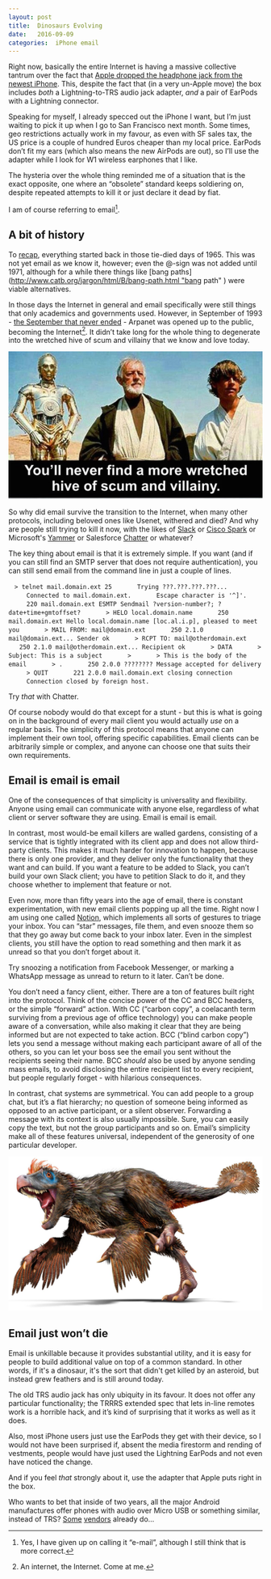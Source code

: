```yaml
---
layout: post
title:  Dinosaurs Evolving 
date:   2016-09-09 
categories:  iPhone email 
---
```


Right now, basically the entire Internet is having a massive collective tantrum over the fact that [Apple dropped the headphone jack from the newest iPhone](https://www.buzzfeed.com/johnpaczkowski/inside-iphone-7-why-apple-killed-the-headphone-jack ). This, despite the fact that (in a very un-Apple move) the box includes *both* a Lightning-to-TRS audio jack adapter, *and* a pair of EarPods with a Lightning connector.

Speaking for myself, I already specced out the iPhone I want, but I’m just waiting to pick it up when I go to San Francisco next month. Some times, geo restrictions actually work in my favour, as even with SF sales tax, the US price is a couple of hundred Euros cheaper than my local price. EarPods don’t fit my ears (which also means the new AirPods are out), so I’ll use the adapter while I look for W1 wireless earphones that I like.

The hysteria over the whole thing reminded me of a situation that is the exact opposite, one where an “obsolete” standard keeps soldiering on, despite repeated attempts to kill it or just declare it dead by fiat.

I am of course referring to email[^1].

## A bit of history

To [recap](https://www.theguardian.com/technology/2016/mar/07/email-ray-tomlinson-history), everything started back in those tie-died days of 1965. This was not yet email as we know it, however; even the @-sign was not added until 1971, although for a while there things like [bang paths](http://www.catb.org/jargon/html/B/bang-path.html "bang path" ) were viable alternatives.

In those days the Internet in general and email specifically were still things that only academics and governments used. However, in September of 1993 - [the September that never ended](https://en.wikipedia.org/wiki/Eternal_September) - Arpanet was opened up to the public, becoming the Internet[^2]. It didn’t take long for the whole thing to degenerate into the wretched hive of scum and villainy that we know and love today.

![](/images/unknown_filename.99.jpeg)

So why did email survive the transition to the Internet, when many other protocols, including beloved ones like Usenet, withered and died? And why are people still trying to kill it now, with the likes of [Slack](https://slack.com ) or [Cisco Spark](https://www.ciscospark.com ) or Microsoft's [Yammer](https://products.office.com/yammer ) or Salesforce [Chatter](http://www.salesforce.com/chatter/overview/ ) or whatever?

The key thing about email is that it is extremely simple. If you want (and if you can still find an SMTP server that does not require authentication), you can still send email from the command line in just a couple of lines.

    ```
	 > telnet mail.domain.ext 25 
     Trying ???.???.???.???... 
     Connected to mail.domain.ext. 
     Escape character is '^]'. 
     220 mail.domain.ext ESMTP Sendmail ?version-number?; ?date+time+gmtoffset? 
     > HELO local.domain.name 
     250 mail.domain.ext Hello local.domain.name [loc.al.i.p], pleased to meet you 
     > MAIL FROM: mail@domain.ext 
     250 2.1.0 mail@domain.ext... Sender ok 
     > RCPT TO: mail@otherdomain.ext 
     250 2.1.0 mail@otherdomain.ext... Recipient ok 
     > DATA 
     > Subject: This is a subject 
     > 
     > This is the body of the email 
     > . 
     250 2.0.0 ???????? Message accepted for delivery 
     > QUIT 
     221 2.0.0 mail.domain.ext closing connection 
     Connection closed by foreign host. 
	```

Try *that* with Chatter.

Of course nobody would do that except for a stunt - but this is what is going on in the background of every mail client you would actually *use* on a regular basis. The simplicity of this protocol means that anyone can implement their own tool, offering specific capabilities. Email clients can be arbitrarily simple or complex, and anyone can choose one that suits their own requirements.

## Email is email is email

One of the consequences of that simplicity is universality and flexibility. Anyone using email can communicate with anyone else, regardless of what client or server software they are using. Email is email is email.

In contrast, most would-be email killers are walled gardens, consisting of a service that is tightly integrated with its client app and does not allow third-party clients. This makes it much harder for innovation to happen, because there is only one provider, and they deliver only the functionality that they want and can build. If you want a feature to be added to Slack, you can’t build your own Slack client; you have to petition Slack to do it, and they choose whether to implement that feature or not.

Even now, more than fifty years into the age of email, there is constant experimentation, with new email clients popping up all the time. Right now I am using one called [Notion](https://notion.ai "Notion AI" ), which implements all sorts of gestures to triage your inbox. You can “star” messages, file them, and even snooze them so that they go away but come back to your inbox later. Even in the simplest clients, you still have the option to read something and then mark it as unread so that you don’t forget about it.

Try snoozing a notification from Facebook Messenger, or marking a WhatsApp message as unread to return to it later. Can’t be done.

You don’t need a fancy client, either. There are a ton of features built right into the protocol. Think of the concise power of the CC and BCC headers, or the simple “forward” action. With CC (“carbon copy”, a coelacanth term surviving from a previous age of office technology) you can make people aware of a conversation, while also making it clear that they are being informed but are not expected to take action. BCC (“blind carbon copy”) lets you send a message without making each participant aware of all of the others, so you can let your boss see the email you sent without the recipients seeing their name. BCC *should* also be used by anyone sending mass emails, to avoid disclosing the entire recipient list to every recipient, but people regularly forget - with hilarious consequences.

In contrast, chat systems are symmetrical. You can add people to a group chat, but it’s a flat hierarchy; no question of someone being informed as opposed to an active participant, or a silent observer. Forwarding a message with its context is also usually impossible. Sure, you can easily copy the text, but not the group participants and so on. Email’s simplicity make all of these features universal, independent of the generosity of one particular developer.

![](/images/unknown_filename.100.jpeg)

## Email just won’t die

Email is unkillable because it provides substantial utility, and it is easy for people to build additional value on top of a common standard. In other words, if it's a dinosaur, it's the sort that didn't get killed by an asteroid, but instead grew feathers and is still around today.

The old TRS audio jack has only ubiquity in its favour. It does not offer any particular functionality; the TRRRS extended spec that lets in-line remotes work is a horrible hack, and it’s kind of surprising that it works as well as it does.

Also, most iPhone users just use the EarPods they get with their device, so I would not have been surprised if, absent the media firestorm and rending of vestments, people would have just used the Lightning EarPods and not even have noticed the change.

And if you feel *that* strongly about it, use the adapter that Apple puts right in the box.

Who wants to bet that inside of two years, all the major Android manufactures offer phones with audio over Micro USB or something similar, instead of TRS? [Some](https://www.engadget.com/2016/04/20/leeco-le-2-pro-max-smartphones-china/#/ ) [vendors](http://motorola-blog.blogspot.it/2016/06/the-new-moto-z-family-with-moto-mods.html ) already do…

[^1]: Yes, I have given up on calling it “e-mail”, although I still think that is more correct.
[^2]: An internet, the Internet. Come at me.

